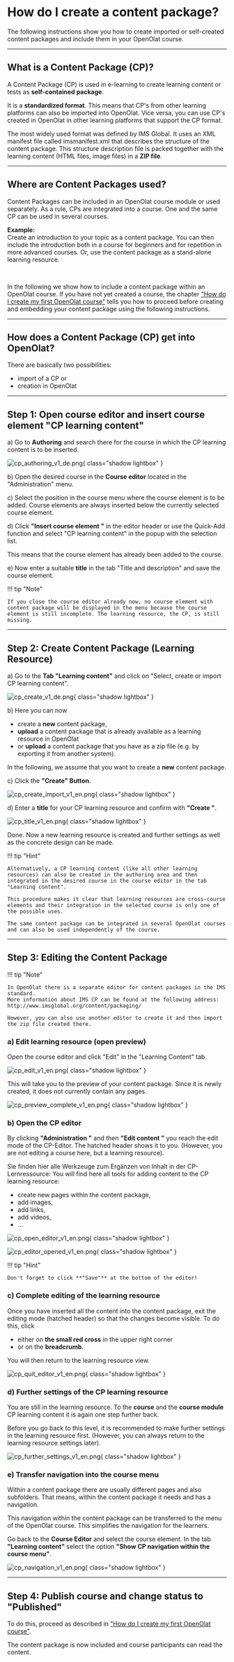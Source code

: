 # How do I create a content package?

The following instructions show you how to create imported or self-created content packages and include them in your OpenOlat course.

---

## What is a Content Package (CP)?

A Content Package (CP) is used in e-learning to create learning content or tests as **self-contained package**.

It is a **standardized format**. This means that CP's from other learning platforms can also be imported into OpenOlat. Vice versa, you can use CP's created in OpenOlat in other learning platforms that support the CP format.

The most widely used format was defined by IMS Global. It uses an XML manifest file called imsmanifest.xml that describes the structure of the content package. This structure description file is packed together with the learning content (HTML files, image files) in a **ZIP file**.

---

## Where are Content Packages used?

Content Packages can be included in an OpenOlat course module or used separately. As a rule, CPs are integrated into a course. One and the same CP can be used in several courses.

**Example:**<br>
Create an introduction to your topic as a content package. You can then include the introduction both in a course for beginners and for repetition in more advanced courses. Or, use the content package as a stand-alone learning resource.

<br>

In the following we show how to include a content package within an OpenOlat course. If you have not yet created a course, the chapter ["How do I create my first OpenOlat course"](../my_first_course/my_first_course.md) tells you how to proceed before creating and embedding your content package using the following instructions.

---

## How does a Content Package (CP) get into OpenOlat?

There are basically two possibilities:

* import of a CP or
* creation in OpenOlat


---

## Step 1: Open course editor and insert course element "CP learning content"

a) Go to **Authoring** and search there for the course in which the CP learning content is to be inserted.
  
![cp_authoring_v1_de.png](assets/cp_authoring_v1_en.png){ class="shadow lightbox" }  

b) Open the desired course in the **Course editor** located in the "Administration" menu.

c) Select the position in the course menu where the course element is to be added. Course elements are always inserted below the currently selected course element.

d) Click **"Insert course element "** in the editor header or use the Quick-Add function and select "CP learning content" in the popup with the selection list.

This means that the course element has already been added to the course.

e) Now enter a suitable **title** in the tab "Title and description" and save the course element.

!!! tip "Note"

    If you close the course editor already now, no course element with content package will be displayed in the menu because the course element is still incomplete. The learning resource, the CP, is still missing.

---

## Step 2: Create Content Package (Learning Resource) 

a) Go to the **Tab "Learning content"** and click on "Select, create or import CP learning content".

![cp_create_v1_de.png](assets/cp_create_v1_en.png){ class="shadow lightbox" }  

b) Here you can now 

* create a **new** content package, 
* **upload** a content package that is already available as a learning resource in OpenOlat
* or **upload** a content package that you have as a zip file (e.g. by exporting it from another system).


In the following, we assume that you want to create a **new** content package.
  
c) Click the  **"Create" Button**. 

![cp_create_import_v1_en.png](assets/cp_create_import_v1_en.png){ class="shadow lightbox" }  

d) Enter a **title** for your CP learning resource and confirm with **"Create "**.

![cp_title_v1_en.png](assets/cp_title_v1_en.png){ class="shadow lightbox" } 

Done. Now a new learning resource is created and further settings as well as the concrete design can be made.

!!! tip "Hint"

    Alternatively, a CP learning content (like all other learning resources) can also be created in the authoring area and then integrated in the desired course in the course editor in the tab "Learning content". 
    
    This procedure makes it clear that learning resources are cross-course elements and their integration in the selected course is only one of the possible uses. 
    
    The same content package can be integrated in several OpenOlat courses and can also be used independently of the course.



---


## Step 3: Editing the Content Package
 
!!! tip "Note"

    In OpenOlat there is a separate editor for content packages in the IMS standard. 
    More information about IMS CP can be found at the following address: http://www.imsglobal.org/content/packaging/
    
    However, you can also use another editor to create it and then import the zip file created there.


<h3> a) Edit learning resource (open preview)</h3>

Open the course editor and click "Edit" in the "Learning Content" tab.

![cp_edit_v1_en.png](assets/cp_edit_v1_en.png){ class="shadow lightbox" } 

This will take you to the preview of your content package. Since it is newly created, it does not currently contain any pages.

![cp_preview_complete_v1_en.png](assets/cp_preview_complete_v1_en.png){ class="shadow lightbox" } 


<h3> b) Open the CP editor</h3>

By clicking **"Administration "** and then **"Edit content "** you reach the edit mode of the CP-Editor. The hatched header shows it to you. (However, you are not editing a course here, but a learning resource).

Sie finden hier alle Werkzeuge zum Ergänzen von Inhalt in der CP-Lernressource:
You will find here all tools for adding content to the CP learning resource:

* create new pages within the content package,
* add images,
* add links,
* add videos,
* ...

![cp_open_editor_v1_en.png](assets/cp_open_editor_v1_en.png){ class="shadow lightbox" } 

![cp_editor_opened_v1_en.png](assets/cp_editor_opened_v1_en.png){ class="shadow lightbox" } 

!!! tip "Hint"

    Don't forget to click **"Save"** at the bottom of the editor!


<h3> c) Complete editing of the learning resource</h3>

Once you have inserted all the content into the content package, exit the editing mode (hatched header) so that the changes become visible. To do this, click

* either on **the small red cross** in the upper right corner
* or on the **breadcrumb**.

You will then return to the learning resource view.

![cp_quit_editor_v1_en.png](assets/cp_quit_editor_v1_en.png){ class="shadow lightbox" } 

<h3> d) Further settings of the CP learning resource </h3>

You are still in the learning resource. To the **course** and the **course module** CP learning content it is again one step further back.

Before you go back to this level, it is recommended to make further settings in the learning resource first. (However, you can always return to the learning resource settings later).

![cp_further_settings_v1_en.png](assets/cp_further_settings_v1_en.png){ class="shadow lightbox" } 


<h3> e) Transfer navigation into the course menu</h3>

Within a content package there are usually different pages and also subfolders. That means, within the content package it needs and has a navigation.

This navigation within the content package can be transferred to the menu of the OpenOlat course. This simplifies the navigation for the learners.

Go back to the **Course Editor** and select the course element. In the tab **"Learning content"** select the option **"Show CP navigation within the course menu"**.

![cp_navigation_v1_en.png](assets/cp_navigation_v1_en.png){ class="shadow lightbox" } 

---

## Step 4: Publish course and change status to "Published"
  
To do this, proceed as described in ["How do I create my first OpenOlat course"](../my_first_course/my_first_course.md).

The content package is now included and course participants can read the content.

